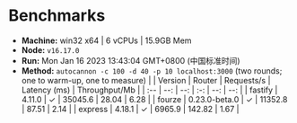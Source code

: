 # Benchmarks
* __Machine:__ win32 x64 | 6 vCPUs | 15.9GB Mem
* __Node:__ `v16.17.0`
* __Run:__ Mon Jan 16 2023 13:43:04 GMT+0800 (中国标准时间)
* __Method:__ `autocannon -c 100 -d 40 -p 10 localhost:3000` (two rounds; one to warm-up, one to measure)
|         | Version       | Router | Requests/s | Latency (ms) | Throughput/Mb |
| :--     | --:           | --:    | :-:        | --:          | --:           |
| fastify | 4.11.0        | ✓      | 35045.6    | 28.04        | 6.28          |
| fourze  | 0.23.0-beta.0 | ✓      | 11352.8    | 87.51        | 2.14          |
| express | 4.18.1        | ✓      | 6965.9     | 142.82       | 1.67          |
